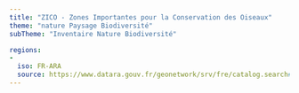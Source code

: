 ```yaml
---
title: "ZICO - Zones Importantes pour la Conservation des Oiseaux"
theme: "nature Paysage Biodiversité"
subTheme: "Inventaire Nature Biodiversité"

regions:
-
  iso: FR-ARA
  source: https://www.datara.gouv.fr/geonetwork/srv/fre/catalog.search#/search?resultType=details&sortBy=relevance&from=1&to=20&fast=index&_content_type=json&any=ZICO - Zones Importantes pour la Conservation des Oiseaux
---
```

